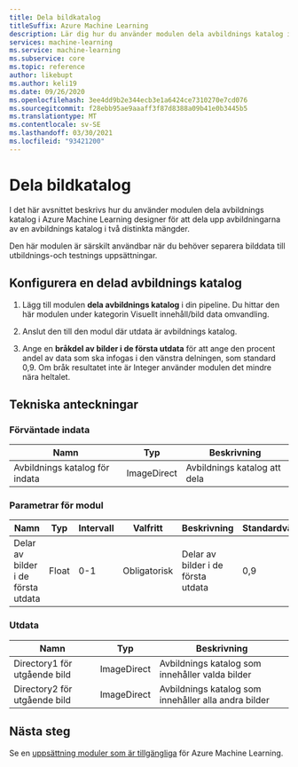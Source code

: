 ```yaml
---
title: Dela bildkatalog
titleSuffix: Azure Machine Learning
description: Lär dig hur du använder modulen dela avbildnings katalog i designern för att dela upp avbildningarna i en avbildnings katalog i två distinkta mängder.
services: machine-learning
ms.service: machine-learning
ms.subservice: core
ms.topic: reference
author: likebupt
ms.author: keli19
ms.date: 09/26/2020
ms.openlocfilehash: 3ee4dd9b2e344ecb3e1a6424ce7310270e7cd076
ms.sourcegitcommit: f28ebb95ae9aaaff3f87d8388a09b41e0b3445b5
ms.translationtype: MT
ms.contentlocale: sv-SE
ms.lasthandoff: 03/30/2021
ms.locfileid: "93421200"
---
```

# <a name="split-image-directory"></a>Dela bildkatalog

I det här avsnittet beskrivs hur du använder modulen dela avbildnings katalog i Azure Machine Learning designer för att dela upp avbildningarna av en avbildnings katalog i två distinkta mängder.

Den här modulen är särskilt användbar när du behöver separera bilddata till utbildnings-och testnings uppsättningar. 

## <a name="how-to-configure-split-image-directory"></a>Konfigurera en delad avbildnings katalog

1. Lägg till modulen **dela avbildnings katalog** i din pipeline. Du hittar den här modulen under kategorin Visuellt innehåll/bild data omvandling.

2. Anslut den till den modul där utdata är avbildnings katalog.

3. Ange en **bråkdel av bilder i de första utdata** för att ange den procent andel av data som ska infogas i den vänstra delningen, som standard 0,9. Om bråk resultatet inte är Integer använder modulen det mindre nära heltalet.


## <a name="technical-notes"></a>Tekniska anteckningar

### <a name="expected-inputs"></a>Förväntade indata

| Namn                  | Typ           | Beskrivning              |
| --------------------- | -------------- | ------------------------ |
| Avbildnings katalog för indata | ImageDirect | Avbildnings katalog att dela |

### <a name="module-parameters"></a>Parametrar för modul

| Namn                                   | Typ  | Intervall | Valfritt | Beskrivning                            | Standardvärde |
| -------------------------------------- | ----- | ----- | -------- | -------------------------------------- | ------- |
| Delar av bilder i de första utdata | Float | 0-1   | Obligatorisk | Delar av bilder i de första utdata | 0,9     |

### <a name="outputs"></a>Utdata

| Namn                    | Typ           | Beskrivning                              |
| ----------------------- | -------------- | ---------------------------------------- |
| Directory1 för utgående bild | ImageDirect | Avbildnings katalog som innehåller valda bilder |
| Directory2 för utgående bild | ImageDirect | Avbildnings katalog som innehåller alla andra bilder |

## <a name="next-steps"></a>Nästa steg

Se en [uppsättning moduler som är tillgängliga](module-reference.md) för Azure Machine Learning. 

